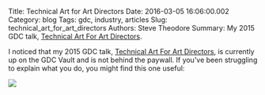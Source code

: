 Title: Technical Art for Art Directors
Date: 2016-03-05 16:06:00.002
Category: blog
Tags: gdc, industry, articles
Slug: technical_art_for_art_directors
Authors: Steve Theodore
Summary: My 2015 GDC talk, [Technical Art For Art Directors](http://www.gdcvault.com/play/1021806/Art-Direction-Bootcamp-Technical-Art).

I noticed that my 2015 GDC talk, [Technical Art For Art Directors](http://www.gdcvault.com/play/1021806/Art-Direction-Bootcamp-Technical-Art),  is currently up on the GDC Vault and is not behind the paywall.  If you've been struggling to explain what you do, you might find this one useful:  
  


[![](https://3.bp.blogspot.com/-NznutU-ZoJA/Vtt0XRPAm0I/AAAAAAABNYc/YkgrX_U8iCc/s640/ta-ad.jpg)](https://3.bp.blogspot.com/-NznutU-ZoJA/Vtt0XRPAm0I/AAAAAAABNYc/YkgrX_U8iCc/s1600/ta-ad.jpg)

  


